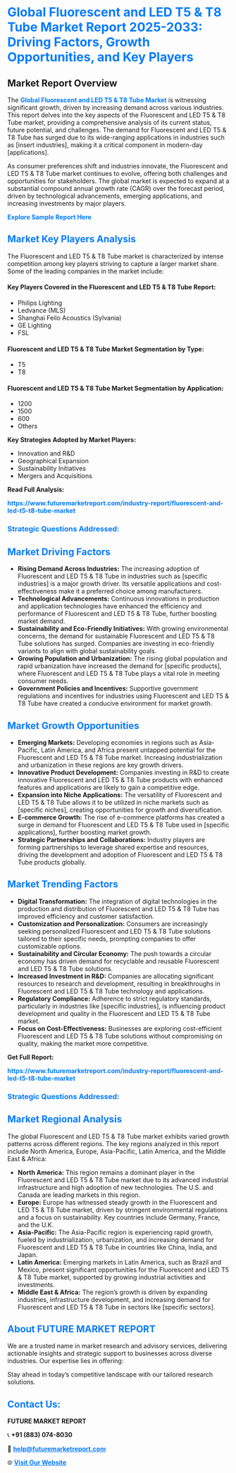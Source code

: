 <h1 style="color: #007BFF;">Global Fluorescent and LED T5 & T8 Tube Market Report 2025-2033: Driving Factors, Growth Opportunities, and Key Players</h1>

<section id="overview">
<h2>Market Report Overview</h2>
<p>The <a href="https://www.futuremarketreport.com/industry-report/fluorescent-and-led-t5-t8-tube-market" style="color: #007BFF; text-decoration: none;"><strong>Global Fluorescent and LED T5 & T8 Tube Market</strong></a> is witnessing significant growth, driven by increasing demand across various industries. This report delves into the key aspects of the Fluorescent and LED T5 & T8 Tube market, providing a comprehensive analysis of its current status, future potential, and challenges. The demand for Fluorescent and LED T5 & T8 Tube has surged due to its wide-ranging applications in industries such as [insert industries], making it a critical component in modern-day [applications].</p>
<p>As consumer preferences shift and industries innovate, the Fluorescent and LED T5 & T8 Tube market continues to evolve, offering both challenges and opportunities for stakeholders. The global market is expected to expand at a substantial compound annual growth rate (CAGR) over the forecast period, driven by technological advancements, emerging applications, and increasing investments by major players.</p>
</section>

<section id="overview">
<p><a href="https://www.futuremarketreport.com/request-sample/reportId=28055" style="color: #007BFF; text-decoration: none;"><strong>Explore Sample Report Here</strong></a></p>
</section>

<section id="key-players">
<h2 style="color: #007BFF;">Market Key Players Analysis</h2>
<p>The Fluorescent and LED T5 & T8 Tube market is characterized by intense competition among key players striving to capture a larger market share. Some of the leading companies in the market include:</p>
<h4>Key Players Covered in the Fluorescent and LED T5 & T8 Tube Report:</h4>
<ul><li>Philips Lighting</li><li>Ledvance (MLS)</li><li>Shanghai Feilo Acoustics (Sylvania)</li><li>GE Lighting</li><li>FSL</li></ul>
<h4>Fluorescent and LED T5 & T8 Tube Market Segmentation by Type:</h4>
<ul><li>T5</li><li>T8</li></ul>

<h4>Fluorescent and LED T5 & T8 Tube Market Segmentation by Application:</h4>
<ul><li>1200</li><li>1500</li><li>600</li><li>Others</li></ul>
<p><strong>Key Strategies Adopted by Market Players:</strong></p>
<ul>
<li>Innovation and R&D</li>
<li>Geographical Expansion</li>
<li>Sustainability Initiatives</li>
<li>Mergers and Acquisitions</li>
</ul>
</section>

<section>
<p><strong>Read Full Analysis: </strong></p><a href="https://www.futuremarketreport.com/industry-report/fluorescent-and-led-t5-t8-tube-market" style="color: #007BFF; text-decoration: none;"><strong>https://www.futuremarketreport.com/industry-report/fluorescent-and-led-t5-t8-tube-market</strong></a>
<h3 style="color: #007BFF;">Strategic Questions Addressed:</h3>
</section>

<section id="driving-factors">
<h2 style="color: #007BFF;">Market Driving Factors</h2>
<ul>
<li><strong>Rising Demand Across Industries:</strong> The increasing adoption of Fluorescent and LED T5 & T8 Tube in industries such as [specific industries] is a major growth driver. Its versatile applications and cost-effectiveness make it a preferred choice among manufacturers.</li>
<li><strong>Technological Advancements:</strong> Continuous innovations in production and application technologies have enhanced the efficiency and performance of Fluorescent and LED T5 & T8 Tube, further boosting market demand.</li>
<li><strong>Sustainability and Eco-Friendly Initiatives:</strong> With growing environmental concerns, the demand for sustainable Fluorescent and LED T5 & T8 Tube solutions has surged. Companies are investing in eco-friendly variants to align with global sustainability goals.</li>
<li><strong>Growing Population and Urbanization:</strong> The rising global population and rapid urbanization have increased the demand for [specific products], where Fluorescent and LED T5 & T8 Tube plays a vital role in meeting consumer needs.</li>
<li><strong>Government Policies and Incentives:</strong> Supportive government regulations and incentives for industries using Fluorescent and LED T5 & T8 Tube have created a conducive environment for market growth.</li>
</ul>
</section>

<section id="growth-opportunities">
<h2 style="color: #007BFF;">Market Growth Opportunities</h2>
<ul>
<li><strong>Emerging Markets:</strong> Developing economies in regions such as Asia-Pacific, Latin America, and Africa present untapped potential for the Fluorescent and LED T5 & T8 Tube market. Increasing industrialization and urbanization in these regions are key growth drivers.</li>
<li><strong>Innovative Product Development:</strong> Companies investing in R&D to create innovative Fluorescent and LED T5 & T8 Tube products with enhanced features and applications are likely to gain a competitive edge.</li>
<li><strong>Expansion into Niche Applications:</strong> The versatility of Fluorescent and LED T5 & T8 Tube allows it to be utilized in niche markets such as [specific niches], creating opportunities for growth and diversification.</li>
<li><strong>E-commerce Growth:</strong> The rise of e-commerce platforms has created a surge in demand for Fluorescent and LED T5 & T8 Tube used in [specific applications], further boosting market growth.</li>
<li><strong>Strategic Partnerships and Collaborations:</strong> Industry players are forming partnerships to leverage shared expertise and resources, driving the development and adoption of Fluorescent and LED T5 & T8 Tube products globally.</li>
</ul>
</section>

<section id="trending-factors">
<h2 style="color: #007BFF;">Market Trending Factors</h2>
<ul>
<li><strong>Digital Transformation:</strong> The integration of digital technologies in the production and distribution of Fluorescent and LED T5 & T8 Tube has improved efficiency and customer satisfaction.</li>
<li><strong>Customization and Personalization:</strong> Consumers are increasingly seeking personalized Fluorescent and LED T5 & T8 Tube solutions tailored to their specific needs, prompting companies to offer customizable options.</li>
<li><strong>Sustainability and Circular Economy:</strong> The push towards a circular economy has driven demand for recyclable and reusable Fluorescent and LED T5 & T8 Tube solutions.</li>
<li><strong>Increased Investment in R&D:</strong> Companies are allocating significant resources to research and development, resulting in breakthroughs in Fluorescent and LED T5 & T8 Tube technology and applications.</li>
<li><strong>Regulatory Compliance:</strong> Adherence to strict regulatory standards, particularly in industries like [specific industries], is influencing product development and quality in the Fluorescent and LED T5 & T8 Tube market.</li>
<li><strong>Focus on Cost-Effectiveness:</strong> Businesses are exploring cost-efficient Fluorescent and LED T5 & T8 Tube solutions without compromising on quality, making the market more competitive.</li>
</ul>
</section>

<section>
<p><strong>Get Full Report: </strong></p><a href="https://www.futuremarketreport.com/industry-report/fluorescent-and-led-t5-t8-tube-market" style="color: #007BFF; text-decoration: none;"><strong>https://www.futuremarketreport.com/industry-report/fluorescent-and-led-t5-t8-tube-market</strong></a>
<h3 style="color: #007BFF;">Strategic Questions Addressed:</h3>
</section>


<section id="regional-analysis">
<h2 style="color: #007BFF;">Market Regional Analysis</h2>
<p>The global Fluorescent and LED T5 & T8 Tube market exhibits varied growth patterns across different regions. The key regions analyzed in this report include North America, Europe, Asia-Pacific, Latin America, and the Middle East & Africa:</p>
<ul>
<li><strong>North America:</strong> This region remains a dominant player in the Fluorescent and LED T5 & T8 Tube market due to its advanced industrial infrastructure and high adoption of new technologies. The U.S. and Canada are leading markets in this region.</li>
<li><strong>Europe:</strong> Europe has witnessed steady growth in the Fluorescent and LED T5 & T8 Tube market, driven by stringent environmental regulations and a focus on sustainability. Key countries include Germany, France, and the U.K.</li>
<li><strong>Asia-Pacific:</strong> The Asia-Pacific region is experiencing rapid growth, fueled by industrialization, urbanization, and increasing demand for Fluorescent and LED T5 & T8 Tube in countries like China, India, and Japan.</li>
<li><strong>Latin America:</strong> Emerging markets in Latin America, such as Brazil and Mexico, present significant opportunities for the Fluorescent and LED T5 & T8 Tube market, supported by growing industrial activities and investments.</li>
<li><strong>Middle East & Africa:</strong> The region’s growth is driven by expanding industries, infrastructure development, and increasing demand for Fluorescent and LED T5 & T8 Tube in sectors like [specific sectors].</li>
</ul>
</section>

<footer>
<h2 style="color: #007BFF;">About FUTURE MARKET REPORT</h2>
<p>We are a trusted name in market research and advisory services, delivering actionable insights and strategic support to businesses across diverse industries. Our expertise lies in offering:</p>

<p>Stay ahead in today’s competitive landscape with our tailored research solutions.</p>

<h2 style="color: #007BFF;">Contact Us:</h2>
<p><strong>FUTURE MARKET REPORT</strong></p>
<p>📞 <strong>+91 (883) 074-8030</strong></p>
<p>📧 <strong><a href="mailto:help@futuremarketreport.com" style="color: #007BFF;">help@futuremarketreport.com</a></strong></p>
<p>🌐 <strong><a href="https://www.futuremarketreport.com/" style="color: #007BFF;">Visit Our Website</a></strong></p>
</footer>